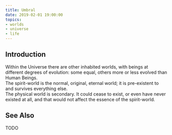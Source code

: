 ```yaml
---
title: Umbral
date: 2019-02-01 19:00:00
topics:
- worlds
- universe
- life
---
```


## Introduction
Within the Universe there are other inhabited worlds, with beings at different degrees of evolution: some equal, others more or less evolved than Human Beings.  
The spirit-world is the normal, original, eternal world; it is pre-existent to and survives everything else.  
The physical world is secondary.  It could cease to exist, or even have never existed at all, and that would not affect the essence of the spirit-world.  

## See Also
TODO
